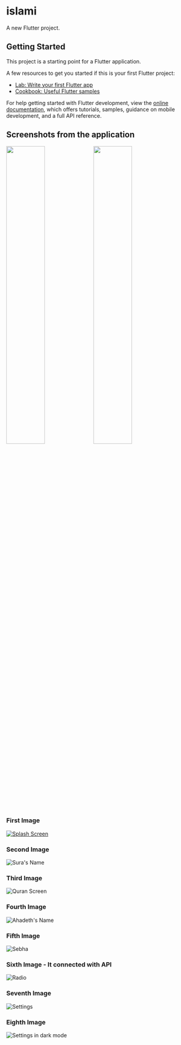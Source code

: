 # islami

A new Flutter project.

## Getting Started

This project is a starting point for a Flutter application.

A few resources to get you started if this is your first Flutter project:

- [Lab: Write your first Flutter app](https://docs.flutter.dev/get-started/codelab)
- [Cookbook: Useful Flutter samples](https://docs.flutter.dev/cookbook)

For help getting started with Flutter development, view the
[online documentation](https://docs.flutter.dev/), which offers tutorials,
samples, guidance on mobile development, and a full API reference.

## Screenshots from the application

<p float="left">
  <img src="appImages/1.jpg" width="45%" />
  <img src="appImages/2.jpg" width="45%" />
</p>

### First Image
[![Splash Screen](appImages/1.jpg)](appImages/1.jpg)

### Second Image
![Sura's Name](appImages/2.jpg)

### Third Image
![Quran Screen](appImages/3.jpg)

### Fourth Image
![Ahadeth's Name](appImages/4.jpg)

### Fifth Image
![Sebha](appImages/5.jpg)

### Sixth Image - It connected with API 
![Radio](appImages/6.jpg)

### Seventh Image
![Settings](appImages/7.jpg)

### Eighth Image
![Settings in dark mode](appImages/8.jpg)
